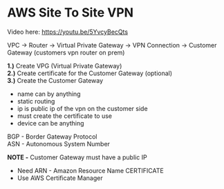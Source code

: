 # AWS Site To Site VPN

Video here: https://youtu.be/5YvcyBecQts

VPC -> Router -> Virtual Private Gateway -> VPN Connection -> Customer Gateway (customers vpn router on prem)

**1.)** Create VPG (Virtual Private Gateway)<br>
**2.)** Create certificate for the Customer Gateway (optional)<br>
**3.)** Create the Customer Gateway<br>

- name can by anything
- static routing
- ip is public ip of the vpn on the customer side
- must create the certificate to use
- device can be anything

BGP - Border Gateway Protocol<br>
ASN - Autonomous System Number<br>

**NOTE -** Customer Gateway must have a public IP

- Need ARN - Amazon Resource Name CERTIFICATE
- Use AWS Certificate Manager
